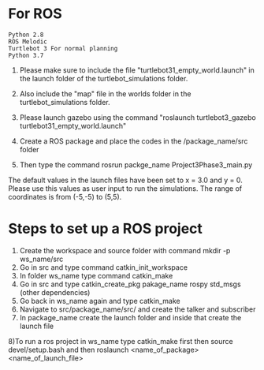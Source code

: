 # For ROS

    Python 2.8
    ROS Melodic
    Turtlebot 3 For normal planning
    Python 3.7


1) Please make sure to include the file "turtlebot31_empty_world.launch" in the launch folder of the turtlebot_simulations folder.
2) Also include the "map" file in the worlds folder in the turtlebot_simulations folder.
3) Please launch gazebo using the command "roslaunch turtlebot3_gazebo turtlebot31_empty_world.launch"

4) Create a ROS package and place the codes in the /package_name/src folder
5) Then type the command rosrun packge_name Project3Phase3_main.py

The default values in the launch files have been set to x = 3.0 and y = 0. Please use this values as user input to run the simulations.
The range of coordinates is from (-5,-5) to (5,5).


# Steps to set up a ROS project
1) Create the workspace and source folder with command mkdir -p ws_name/src
2) Go in src and type command catkin_init_workspace
3) In folder ws_name type command catkin_make
4) Go in src and type catkin_create_pkg pakage_name rospy std_msgs (other dependencies)
5) Go back in ws_name again and type catkin_make
6) Navigate to src/package_name/src/ and create the talker and subscriber
7) In package_name create the launch folder and inside that create the launch file




8)To run a ros project in ws_name type catkin_make first then source devel/setup.bash and then roslaunch <name_of_package> <name_of_launch_file>

